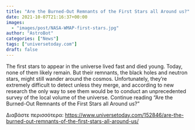 ```yaml
---
title: "Are the Burned-Out Remnants of the First Stars all Around us?"
date: 2021-10-07T21:16:37+00:00
images:
  - "images/post/NASA-WMAP-first-stars.jpg"
author: "AstroBot"
categories: ["News"]
tags: ["universetoday.com"]
draft: false
---
```


The first stars to appear in the universe lived fast and died young. Today, none of them likely remain. But their remnants, the black holes and neutron stars, might still wander around the cosmos. Unfortunately, they’re extremely difficult to detect unless they merge, and according to new research the only way to see them would be to conduct an unprecedented survey of the local volume of the universe. Continue reading “Are the Burned-Out Remnants of the First Stars all Around us?” 

Διαβάστε περισσότερα: https://www.universetoday.com/152846/are-the-burned-out-remnants-of-the-first-stars-all-around-us/
